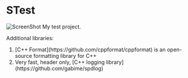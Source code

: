 # STest

![ScreenShot](https://raw.github.com/SMelanko/STest/master/res/sm.png) My test project.

Additional libraries:
<ol>
  <li>[C++ Format](https://github.com/cppformat/cppformat) is an open-source formatting library for C++</li>
  <li>Very fast, header only, [C++ logging library](https://github.com/gabime/spdlog)</li>
</ol>
